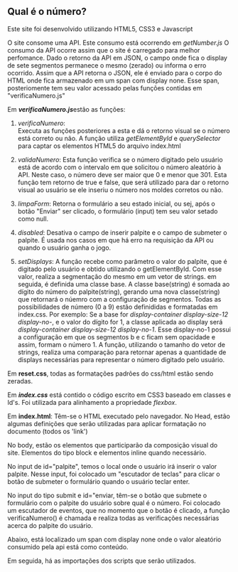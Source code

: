 ## Qual é o número?

Este site foi desenvolvido utilizando HTML5, CSS3 e Javascript

O site consome uma API. Este consumo está ocorrendo em *getNumber.js*
O consumo da API ocorre assim que o site é carregado para melhor perfomance. Dado o retorno da API em JSON, o campo onde fica o display de sete segmentos permanece o mesmo (zerado) ou informa o erro ocorrido.
Assim que a API retorna o JSON, ele é enviado para o corpo do HTML onde fica armazenado em um span com display none.
Esse span, posteriomente tem seu valor acessado pelas funções contidas em "verificaNumero.js"

Em ***verificaNumero.js***estão as funções:
1) *verificaNumero*:  
Executa as funções posteriores a esta e dá o retorno visual se o número está correto ou não.
A função utiliza *getElementById* e *querySelector* para captar os elementos HTML5 do arquivo index.html

2) *validaNumero*:
Esta função verifica se o número digitado pelo usuário está de acordo com o intervalo em que solicitou o número aleatório à API. Neste caso, o número deve ser maior que 0 e menor que 301. Esta função tem retorno de true e false, que será utilizado para dar o retorno visual ao usuário se ele inseriu o número nos moldes corretos ou não.

3) *limpaForm*:
Retorna o formulário a seu estado inicial, ou sej, após o botão "Enviar" ser clicado, o formulário (input) tem seu valor setado como null.

4) *disabled*: 
Desativa o campo de inserir palpite e o campo de submeter o palpite. É usada nos casos em que há erro na requisição da API ou quando o usuário ganha o jogo.

5) *setDisplays*:
A função recebe como parâmetro o valor do palpite, que é digitado pelo usuário e obtido utilizando o getElementById. Com esse valor, realiza a segmentação do mesmo em um vetor de strings. em seguida, é definida uma classe base. A classe base(string) é somada ao dígito do número do palpite(string), gerando uma nova classe(string) que retornará o núemro com a configuração de segmentos. Todas as possibilidades de número (0 a 9) estão definididas e formatadas em index.css. Por exemplo: Se a base for *display-container display-size-12 display-no-*, e o valor do dígito for 1, a classe aplicada ao display será *display-container display-size-12 display-no-1*. Esse display-no-1 possui a configuração em que os segmentos b e c ficam sem opacidade e assim, formam o número 1.
A função, utilizando o tamanho do vetor de strings, realiza uma comparação para retornar apenas a quantidade de displays necessárias para representar o número digitado pelo usuário.

Em **reset.css**, todas as formatações padrões do css/html estão sendo zeradas.

Em ***index.css*** está contido o código escrito em CSS3 baseado em classes e Id's. Foi utilizada para alinhamento a propriedade *flexbox*.

Em **index.html**:
Têm-se o HTML executado pelo navegador. 
No Head, estão algumas definições que serão utilizadas para aplicar formatação no documento (todos os 'link')

No body, estão os elementos que participarão da composição visual do site. Elementos do tipo block e elementos inline quando necessário.

No input de id="palpite", temos o local onde o usuário irá inserir o valor palpite. Nesse input, foi colocado um "escutador de teclas" para clicar o botão de submeter o formulário quando o usuário teclar enter.

No input do tipo submit e id="enviar, têm-se o botão que submete o formulário com o palpite do usuário sobre qual é o número. Foi colocado um escutador de eventos, que no momento que o botão é clicado, a função verificaNumero() é chamada e realiza todas as verificações necessárias acerca do palpite do usuário.

Abaixo, está localizado um span com display none onde o valor aleatório consumido pela api está como conteúdo.

Em seguida, há as importações dos scripts que serão utilizados.


